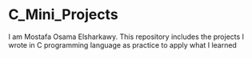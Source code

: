 # C_Mini_Projects

I am Mostafa Osama Elsharkawy.
This repository includes the projects I wrote in C programming language as practice to apply what I learned
